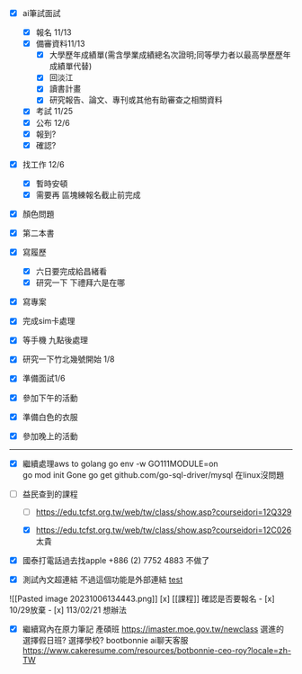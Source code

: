 - [x] ai筆試面試
	- [x] 報名 11/13
	- [x] 備審資料11/13
		- [x] 大學歷年成績單(需含學業成績總名次證明;同等學力者以最高學歷歷年成績單代替)
		- [x] 回淡江
		- [x] 讀書計畫
		- [x] 研究報告、論文、專刊或其他有助審查之相關資料
	- [x] 考試 11/25
	- [x] 公布 12/6
	- [x] 報到?
	- [x] 確認?
- [x] 找工作 12/6
	- [x] 暫時安頓
	- [x] 需要再 區塊練報名截止前完成
	
- [x] 顏色問題
- [x] 第二本書
- [x] 寫履歷
	- [x] 六日要完成給昌緒看
	- [x] 研究一下 下禮拜六是在哪
- [x] 寫專案
- [x] 完成sim卡處理
- [x] 等手機 九點後處理
- [x] 研究一下竹北幾號開始 1/8
- [x] 準備面試1/6
- [x] 參加下午的活動
- [x] 準備白色的衣服
- [x] 參加晚上的活動


-------------------


- [x] 繼續處理aws to golang
	 go env -w GO111MODULE=on      
	 go mod init Gone
	 go get github.com/go-sql-driver/mysql
	 在linux沒問題


- [ ] 益民查到的課程
	- [ ] https://edu.tcfst.org.tw/web/tw/class/show.asp?courseidori=12Q329
	
	- [x] https://edu.tcfst.org.tw/web/tw/class/show.asp?courseidori=12C026
		太貴
	
	



- [x] 國泰打電話過去找apple
	+886 (2) 7752 4883
	不做了
- [x] 測試內文超連結 不過這個功能是外部連結
[test](#Target )

![[Pasted image 20231006134443.png]]
[x] [[課程]] 確認是否要報名
	- [x] 10/29放棄
	- [x] 113/02/21 想辦法
- [x] 繼續寫內在原力筆記
產碩班
https://imaster.moe.gov.tw/newclass
選進的 選擇假日班?
選擇學校?
bootbonnie ai聊天客服
https://www.cakeresume.com/resources/botbonnie-ceo-roy?locale=zh-TW


